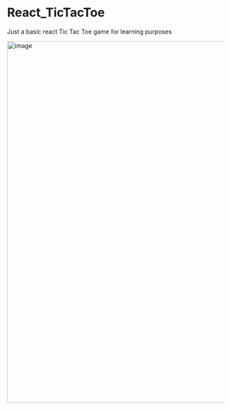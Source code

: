 # React_TicTacToe

Just a basic react Tic Tac Toe game for learning purposes

<img width="845" alt="image" src="https://github.com/LeilaSmh/React_TicTacToe/assets/50598635/dd45ba80-0a45-4637-a66e-dc2ba140f971">
